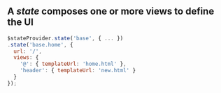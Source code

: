 ##  A _state_ composes one or more views to define the UI

```javascript
$stateProvider.state('base', { ... })
.state('base.home', {
  url: '/',
  views: {
    '@': { templateUrl: 'home.html' },
    'header': { templateUrl: 'new.html' }
  }
});
```
